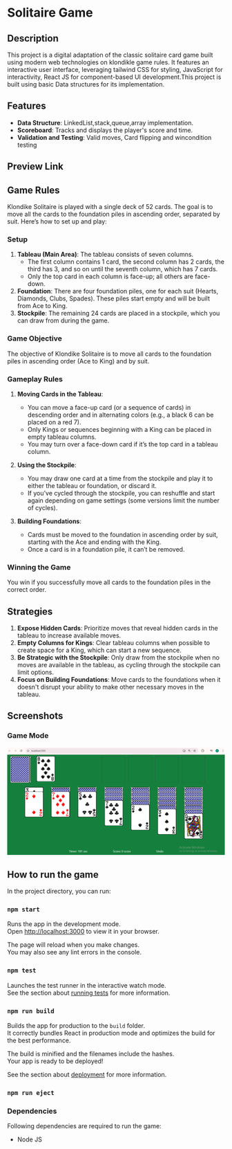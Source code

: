 # Solitaire Game

## Description
This project is a digital adaptation of the classic solitaire card game built using modern web technologies on klondikle game rules. It features an interactive user interface, leveraging tailwind CSS for styling, JavaScript for interactivity, React JS for component-based UI development.This project is built using basic Data structures for its implementation. 

## Features

- **Data Structure**: LinkedList,stack,queue,array implementation.
- **Scoreboard**: Tracks and displays the player's score and time.
- **Validation and Testing**: Valid moves, Card flipping and wincondition testing

## Preview Link

## Game Rules

Klondike Solitaire is played with a single deck of 52 cards. The goal is to move all the cards to the foundation piles in ascending order, separated by suit. Here’s how to set up and play:

### Setup
1. **Tableau (Main Area)**: The tableau consists of seven columns.
   - The first column contains 1 card, the second column has 2 cards, the third has 3, and so on until the seventh column, which has 7 cards.
   - Only the top card in each column is face-up; all others are face-down.
2. **Foundation**: There are four foundation piles, one for each suit (Hearts, Diamonds, Clubs, Spades). These piles start empty and will be built from Ace to King.
3. **Stockpile**: The remaining 24 cards are placed in a stockpile, which you can draw from during the game.

### Game Objective
The objective of Klondike Solitaire is to move all cards to the foundation piles in ascending order (Ace to King) and by suit.

### Gameplay Rules
1. **Moving Cards in the Tableau**:
   - You can move a face-up card (or a sequence of cards) in descending order and in alternating colors (e.g., a black 6 can be placed on a red 7).
   - Only Kings or sequences beginning with a King can be placed in empty tableau columns.
   - You may turn over a face-down card if it’s the top card in a tableau column.

2. **Using the Stockpile**:
   - You may draw one card at a time from the stockpile and play it to either the tableau or foundation, or discard it.
   - If you’ve cycled through the stockpile, you can reshuffle and start again depending on game settings (some versions limit the number of cycles).

3. **Building Foundations**:
   - Cards must be moved to the foundation in ascending order by suit, starting with the Ace and ending with the King.
   - Once a card is in a foundation pile, it can’t be removed.

### Winning the Game
You win if you successfully move all cards to the foundation piles in the correct order.

## Strategies
1. **Expose Hidden Cards**: Prioritize moves that reveal hidden cards in the tableau to increase available moves.
2. **Empty Columns for Kings**: Clear tableau columns when possible to create space for a King, which can start a new sequence.
3. **Be Strategic with the Stockpile**: Only draw from the stockpile when no moves are available in the tableau, as cycling through the stockpile can limit options.
4. **Focus on Building Foundations**: Move cards to the foundations when it doesn't disrupt your ability to make other necessary moves in the tableau.
## Screenshots

### Game Mode
![Main Menu Screenshot](IMG-1.png)

## How to run the game

In the project directory, you can run:

### `npm start`

Runs the app in the development mode.\
Open [http://localhost:3000](http://localhost:3000) to view it in your browser.

The page will reload when you make changes.\
You may also see any lint errors in the console.

### `npm test`

Launches the test runner in the interactive watch mode.\
See the section about [running tests](https://facebook.github.io/create-react-app/docs/running-tests) for more information.

### `npm run build`

Builds the app for production to the `build` folder.\
It correctly bundles React in production mode and optimizes the build for the best performance.

The build is minified and the filenames include the hashes.\
Your app is ready to be deployed!

See the section about [deployment](https://facebook.github.io/create-react-app/docs/deployment) for more information.

### `npm run eject`
### Dependencies
Following dependencies are required to run the game:
- Node JS
